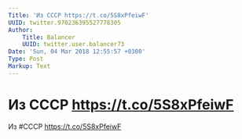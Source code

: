 ```yaml
---
Title: 'Из СССР https://t.co/5S8xPfeiwF'
UUID: twitter.970236395527778305
Author:
    Title: Balancer
    UUID: twitter.user.balancer73
Date: 'Sun, 04 Mar 2018 12:55:57 +0300'
Type: Post
Markup: Text
---
```


# Из СССР https://t.co/5S8xPfeiwF

Из #СССР https://t.co/5S8xPfeiwF